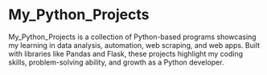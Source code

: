 # My_Python_Projects
My_Python_Projects is a collection of Python-based programs showcasing my learning in data analysis, automation, web scraping, and web apps. Built with libraries like Pandas and Flask, these projects highlight my coding skills, problem-solving ability, and growth as a Python developer.
